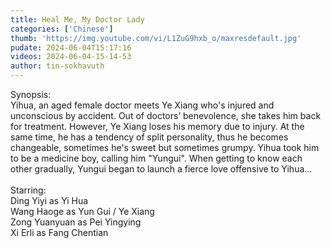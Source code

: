 ```yaml
---
title: Heal Me, My Doctor Lady
categories: ['Chinese']
thumb: 'https://img.youtube.com/vi/L1ZuG9hxb_o/maxresdefault.jpg'
pudate: 2024-06-04T15:17:16
videos: 2024-06-04-15-14-53
author: tin-sokhavuth
---
```

Synopsis:<br/>
Yihua, an aged female doctor meets Ye Xiang who's injured and unconscious by accident. Out of doctors’ benevolence, she takes him back for treatment. However, Ye Xiang loses his memory due to injury. At the same time, he has a tendency of split personality, thus he becomes changeable, sometimes he's sweet but sometimes grumpy. Yihua took him to be a medicine boy, calling him "Yungui". When getting to know each other gradually, Yungui began to launch a fierce love offensive to Yihua...
<br/><br/>
Starring: <br/>
Ding Yiyi as Yi Hua<br/>
Wang Haoge as Yun Gui / Ye Xiang<br/>
Zong Yuanyuan as Pei Yingying<br/>
Xi Erli as Fang Chentian